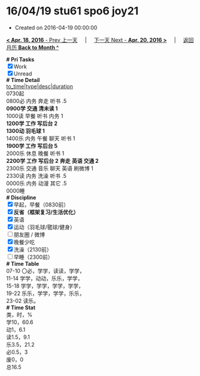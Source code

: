 # 16/04/19 stu61 spo6 joy21

- Created on 2016-04-19 00:00:00

[**< Apr. 18, 2016** - Prev 上一天](_archived/lifelogs/2016/04/d18.md) &nbsp; &nbsp; | &nbsp; &nbsp; [下一天 Next - **Apr. 20, 2016 >**](_archived/lifelogs/2016/04/d20.md) &nbsp; &nbsp; |  &nbsp; &nbsp; [返回月历 **Back to Month ^**](_archived/lifelogs/2016/04/index.md)
<br/><div><b># Pri Tasks</b></div><div><input checked="true" type="checkbox"/>Work</div><div><input checked="true" type="checkbox"/>Unread</div><div><b># Time Detail</b></div><div><u>to_time|type|desc|duration</u></div><div>0730起</div><div>0800必 内务 奔走 听书 .5</div><div><b>0900学 交通 清未读 1</b></div><div>1000读 早餐 听书 内务 1</div><div><b>1200学 工作 写后台 2</b></div><div><b>1300动 羽毛球 1</b></div><div>1400乐 内务 午餐 聊天 听书 1</div><div><b>1900学 工作 写后台 5</b></div><div>2000乐 休息 晚餐 听书 1</div><div><b>2200学 工作 写后台 2</b> <b>奔走</b> <b>英语 </b><b>交通 2</b></div><div>2300乐 交通 音乐 聊天 英语 刷微博 1</div><div>2330读 内务 洗澡 听书 .5</div><div>0000乐 内务 动漫 其它 .5</div><div>0000睡</div><div><b># Discipline</b></div><div><input checked="true" type="checkbox"/>早起，早餐（0830前）</div><div><b><input checked="true" type="checkbox"/></b><b>反省（框架复习/生活优化）</b></div><div><input checked="true" type="checkbox"/>英语</div><div><input checked="true" type="checkbox"/>运动（羽毛球/毽球/健身）</div><div><input type="checkbox"/>朋友圈 / 微博</div><div><input checked="true" type="checkbox"/>晚餐少吃</div><div><input checked="true" type="checkbox"/>洗澡（2130前）</div><div><input type="checkbox"/>早睡（2300前）</div><div><b># Time Table</b></div><div>07-10 〇必，学学，读读，学学，</div><div>11-14 学学，动动，乐乐，学学，</div><div>15-18 学学，学学，学学，学学，</div><div>19-22 乐乐，学学，学学，乐乐，</div><div>23-02 读乐。</div><div><b># Time Stat</b></div><div>类，时，%</div><div>学10，60.6</div><div>动1，6.1</div><div>读1.5，9.1</div><div>乐3.5，21.2</div><div>必0.5，3</div><div>废0，0</div><div>总16.5</div>
